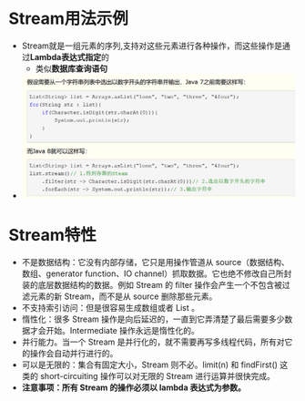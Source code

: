 # Stream用法示例
- Stream就是一组元素的序列,支持对这些元素进行各种操作，而这些操作是通过**Lambda表达式指定**的
	- 类似**数据库查询语句**
- ![](attachments/Pasted%20image%2020230206225236.png)
# Stream特性
-   不是数据结构：它没有内部存储，它只是用操作管道从 source（数据结构、数组、generator function、IO channel）抓取数据。它也绝不修改自己所封装的底层数据结构的数据。例如 Stream 的 filter 操作会产生一个不包含被过滤元素的新 Stream，而不是从 source 删除那些元素。
-   不支持索引访问：但是很容易生成数组或者 List 。
-   惰性化：很多 Stream 操作是向后延迟的，一直到它弄清楚了最后需要多少数据才会开始。Intermediate 操作永远是惰性化的。
-   并行能力。当一个 Stream 是并行化的，就不需要再写多线程代码，所有对它的操作会自动并行进行的。
-   可以是无限的：集合有固定大小，Stream 则不必。limit(n) 和 findFirst() 这类的 short-circuiting 操作可以对无限的 Stream 进行运算并很快完成。
-   **注意事项：所有 Stream 的操作必须以 lambda 表达式为参数。**
